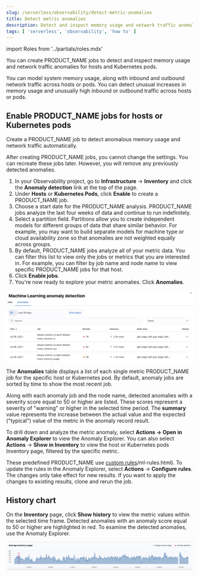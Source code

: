```yaml
---
slug: /serverless/observability/detect-metric-anomalies
title: Detect metric anomalies
description: Detect and inspect memory usage and network traffic anomalies for hosts and Kubernetes pods.
tags: [ 'serverless', 'observability', 'how to' ]
---
```


<p><DocBadge template="technical preview" /></p>

import Roles from '../partials/roles.mdx'

<Roles role="Editor" goal="create PRODUCT_NAME jobs" />

<div id="inspect-metric-anomalies"></div>

You can create PRODUCT_NAME jobs to detect and inspect memory usage and network traffic anomalies for hosts and Kubernetes pods.

You can model system memory usage, along with inbound and outbound network traffic across hosts or pods.
You can detect unusual increases in memory usage and unusually high inbound or outbound traffic across hosts or pods.

<div id="ml-jobs-hosts"></div>

## Enable PRODUCT_NAME jobs for hosts or Kubernetes pods

Create a PRODUCT_NAME job to detect anomalous memory usage and network traffic automatically.

After creating PRODUCT_NAME jobs, you cannot change the settings.
You can recreate these jobs later.
However, you will remove any previously detected anomalies.

<!--  lint ignore anomaly-detection observability-->
1. In your Observability project, go to **Infrastructure** → **Inventory**
and click the **Anomaly detection** link at the top of the page.
1. Under **Hosts** or **Kubernetes Pods**, click **Enable** to create a PRODUCT_NAME job.
1. Choose a start date for the PRODUCT_NAME analysis. PRODUCT_NAME jobs analyze the last four weeks of data and continue to run indefinitely.
1. Select a partition field.
    Partitions allow you to create independent models for different groups of data that share similar behavior.
    For example, you may want to build separate models for machine type or cloud availability zone so that anomalies are not weighted equally across groups.
1. By default, PRODUCT_NAME jobs analyze all of your metric data.
    You can filter this list to view only the jobs or metrics that you are interested in.
    For example, you can filter by job name and node name to view specific PRODUCT_NAME jobs for that host.
1. Click **Enable jobs**.
1. You're now ready to explore your metric anomalies. Click **Anomalies**.

![Infrastructure PRODUCT_NAME anomalies](../images/metrics-ml-jobs.png)

The **Anomalies** table displays a list of each single metric PRODUCT_NAME job for the specific host or Kubernetes pod.
By default, anomaly jobs are sorted by time to show the most recent job.

Along with each anomaly job and the node name,
detected anomalies with a severity score equal to 50 or higher are listed.
These scores represent a severity of "warning" or higher in the selected time period.
The **summary** value represents the increase between the actual value and the expected ("typical") value of the metric in the anomaly record result.

To drill down and analyze the metric anomaly,
select **Actions → Open in Anomaly Explorer** to view the Anomaly Explorer.
You can also select **Actions** → **Show in Inventory** to view the host or Kubernetes pods Inventory page,
filtered by the specific metric.

<DocCallOut title="Note">

These predefined PRODUCT_NAME use [custom rules](http://example.co)/ml-rules.html).
To update the rules in the Anomaly Explorer, select **Actions** → **Configure rules**.
The changes only take effect for new results.
If you want to apply the changes to existing results, clone and rerun the job.

</DocCallOut>

<div id="history-chart"></div>

## History chart

On the **Inventory** page, click **Show history** to view the metric values within the selected time frame.
Detected anomalies with an anomaly score equal to 50 or higher are highlighted in red.
To examine the detected anomalies, use the Anomaly Explorer.

![History](../images/metrics-history-chart.png)
